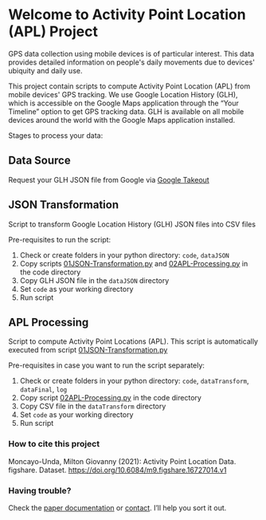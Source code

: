 # Welcome to Activity Point Location (APL) Project

GPS data collection using mobile devices is of particular interest. This data provides detailed information on people's daily movements due to devices' ubiquity and daily use. 

This project contain scripts to compute Activity Point Location (APL) from mobile devices' GPS tracking. We use Google Location History (GLH), which is accessible on the Google Maps application through the “Your Timeline” option to get GPS tracking data. GLH is available on all mobile devices around the world with the Google Maps application installed. 

Stages to process your data:

## Data Source

Request your GLH JSON file from Google via [Google Takeout](https://takeout.google.com/)

## JSON Transformation

Script to transform Google Location History (GLH) JSON files into CSV files

Pre-requisites to run the script:
   1. Check or create folders in your python directory: `code`, `dataJSON`
   2. Copy scripts [01JSON-Transformation.py](https://github.com/GmoncayoCodes/ActivityPointLocationGenerator/blob/main/code/01JSON-Transformation.py) and [02APL-Processing.py](https://github.com/GmoncayoCodes/ActivityPointLocationGenerator/blob/main/code/02APL-Processing.py) in the code directory
   3. Copy GLH JSON file in the `dataJSON` directory 
   4. Set `code` as your working directory
   5. Run script

## APL Processing

Script to compute Activity Point Locations (APL). This script is automatically executed from script [01JSON-Transformation.py](https://github.com/GmoncayoCodes/ActivityPointLocationGenerator/blob/main/code/01JSON-Transformation.py)

Pre-requisites in case you want to run the script separately: 
   1. Check or create folders in your python directory: `code`, `dataTransform`, `dataFinal`, `log` 
   2. Copy script [02APL-Processing.py](https://github.com/GmoncayoCodes/ActivityPointLocationGenerator/blob/main/code/02APL-Processing.py) in the code directory
   3. Copy CSV file in the `dataTransform` directory
   4. Set `code` as your working directory
   5. Run script

### How to cite this project

Moncayo-Unda, Milton Giovanny (2021): Activity Point Location Data. figshare. Dataset. https://doi.org/10.6084/m9.figshare.16727014.v1 

### Having trouble?

Check the [paper documentation](https://docs.github.com/categories/github-pages-basics/) or [contact](mailto:mmoncayo@uce.edu.ec). I’ll help you sort it out.
